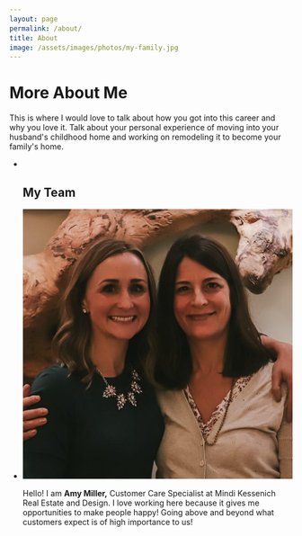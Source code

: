 ```yaml
---
layout: page
permalink: /about/
title: About
image: /assets/images/photos/my-family.jpg
---
```


# More About Me

This is where I would love to talk about how you got into this career and why you love it. Talk about your personal experience of moving into your husband's childhood home and working on remodeling it to become your family's home.

<ul class="team-list">
  <li class="team-list__member">
    <div class="member-photo">
      &nbsp;
    </div>
    <div class="member-description">
      <h2>My Team</h2>
    </div>
  </li>
  <li class="team-list__member">
    <div class="member-photo">
      <img src="/assets/images/photos/mindi-amy.jpg">
    </div>
    <div class="member-description">
      <p>Hello! I am <strong>Amy Miller,</strong> Customer Care Specialist at Mindi Kessenich Real Estate and Design. I love working here because it gives me opportunities to make people happy! Going above and beyond what customers expect is of high importance to us!</p>
    </div>
  </li>
</ul>
